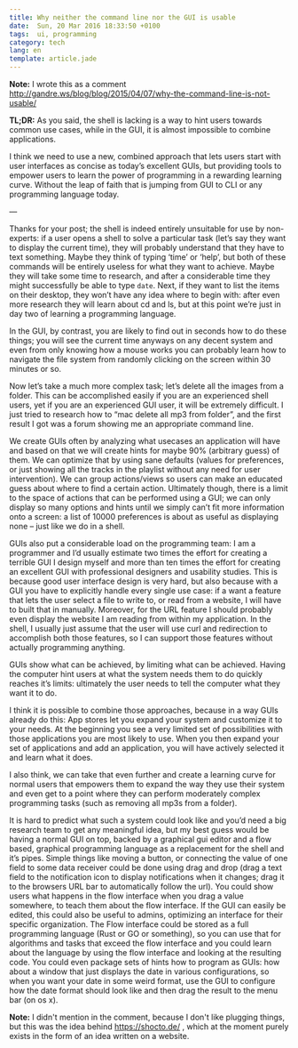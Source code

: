 ```yaml
---
title: Why neither the command line nor the GUI is usable
date:  Sun, 20 Mar 2016 18:33:50 +0100
tags:  ui, programming
category: tech
lang: en
template: article.jade
---
```


**Note:** I wrote this as a comment http://gandre.ws/blog/blog/2015/04/07/why-the-command-line-is-not-usable/

**TL;DR:**
As you said, the shell is lacking is a way to hint users towards common use cases,
while in the GUI, it is almost impossible to combine applications.

I think we need to use a new, combined approach that lets users start with user interfaces as concise as today’s excellent GUIs, but providing tools to empower users to learn the power of programming in a rewarding learning curve. Without the leap of faith that is jumping from GUI to CLI or any programming language today.

—

Thanks for your post; the shell is indeed entirely unsuitable for use by non-experts:
if a user opens a shell to solve a particular task (let’s say they want to display the current time), they will probably understand that they have to text something. Maybe they think of typing ‘time’ or ‘help’, but both of these commands will be entirely useless for what they want to achieve. Maybe they will take some time to research, and after a considerable time they might successfully be able to type `date`.
Next, if they want to list the items on their desktop, they won’t have any idea where to begin with: after even more research they will learn about cd and ls, but at this point we’re just in day two of learning a programming language.

In the GUI, by contrast, you are likely to find out in seconds how to do these things; you will see the current time anyways on any decent system and even from only knowing how a mouse works you can probably learn how to navigate the file system from randomly clicking on the screen within 30 minutes or so.

Now let’s take a much more complex task; let’s delete all the images from a folder. This can be accomplished easily if you are an experienced shell users, yet if you are an experienced GUI user, it will be extremely difficult. I just tried to research how to “mac delete all mp3 from folder”, and the first result I got was a forum showing me an appropriate command line.

We create GUIs often by analyzing what usecases an application will have and based on that we will create hints for maybe 90% (arbitrary guess) of them. We can optimize that by using sane defaults (values for preferences, or just showing all the tracks in the playlist without any need for user intervention). We can group actions/views so users can make an educated guess about where to find a certain action.
Ultimately though, there is a limit to the space of actions that can be performed using a GUI; we can only display so many options and hints until we simply can’t fit more information onto a screen: a list of 10000 preferences is about as useful as displaying none – just like we do in a shell.

GUIs also put a considerable load on the programming team: I am a programmer and I’d usually estimate two times the effort for creating a terrible GUI I design myself and more than ten times the effort for creating an excellent GUI with professional designers and usability studies.
This is because good user interface design is very hard, but also because with a GUI you have to explicitly handle every single use case: if a want a feature that lets the user select a file to write to, or read from a website, I will have to built that in manually. Moreover, for the URL feature I should probably even display the website I am reading from within my application.
In the shell, I usually just assume that the user will use curl and redirection to accomplish both those features, so I can support those features without actually programming anything.

GUIs show what can be achieved, by limiting what can be achieved. Having the computer hint users at what the system needs them to do quickly reaches it’s limits: ultimately the user needs to tell the computer what they want it to do.

I think it is possible to combine those approaches, because in a way GUIs already do this: App stores let you expand your system and customize it to your needs. At the beginning you see a very limited set of possibilities with those applications you are most likely to use.
When you then expand your set of applications and add an application, you will have actively selected it and learn what it does.

I also think, we can take that even further and create a learning curve for normal users that empowers them to expand the way they use their system and even get to a point where they can perform moderately complex programming tasks (such as removing all mp3s from a folder).

It is hard to predict what such a system could look like and you’d need a big research team to get any meaningful idea, but my best guess would be having a normal GUI on top, backed by a graphical gui editor and a flow based, graphical programming language as a replacement for the shell and it’s pipes.
Simple things like moving a button, or connecting the value of one field to some data receiver could be done using drag and drop (drag a text field to the notification icon to display notifications when it changes; drag it to the browsers URL bar to automatically follow the url). You could show users what happens in the flow interface when you drag a value somewhere, to teach them about the flow interface.
If the GUI can easily be edited, this could also be useful to admins, optimizing an interface for their specific organization.
The Flow interface could be stored as a full programming language (Rust or GO or something), so you can use that for algorithms and tasks that exceed the flow interface and you could learn about the language by using the flow interface and looking at the resulting code.
You could even package sets of hints how to program as GUIs: how about a window that just displays the date in various configurations, so when you want your date in some weird format, use the GUI to configure how the date format should look like and then drag the result to the menu bar (on os x).

**Note:** I didn't mention in the comment, because I don't like plugging things, but this was the idea behind https://shocto.de/ , which at the moment purely exists in the form of an idea written on a website.
